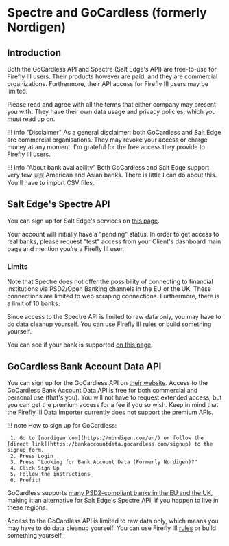 # Spectre and GoCardless (formerly Nordigen)

## Introduction

Both the GoCardless API and Spectre (Salt Edge's API) are free-to-use for Firefly III users. Their products however are paid, and they are commercial organizations. Furthermore, their API access for Firefly III users may be limited.

Please read and agree with all the terms that either company may present you with. They have their own data usage and privacy policies, which you must read up on.

!!! info "Disclaimer"
    As a general disclaimer: both GoCardless and Salt Edge are commercial organisations. They may revoke your access or charge money at any moment. I'm grateful for the free access they provide to Firefly III users.

!!! info "About bank availability"
    Both GoCardless and Salt Edge support very few 🇺🇸 American and Asian banks. There is little I can do about this. You'll have to import CSV files.

## Salt Edge's Spectre API

You can sign up for Salt Edge's services on [this page](https://www.saltedge.com/client_users/sign_up).

Your account will initially have a "pending" status. In order to get access to real banks, please request "test" access from your Client's dashboard main page and mention you’re a Firefly III user.

### Limits

Note that Spectre does not offer the possibility of connecting to financial institutions via PSD2/Open Banking channels in the EU or the UK. These connections are limited to web scraping connections. Furthermore, there is a limit of 10 banks.

Since access to the Spectre API is limited to raw data only, you may have to do data cleanup yourself. You can use Firefly III [rules](../../firefly-iii/features/rules.md) or build something yourself.

You can see if your bank is supported [on this page](https://www.saltedge.com/products/spectre/countries?channel%5B%5D=non_regulated).

## GoCardless Bank Account Data API

You can sign up for the GoCardless API on [their website](https://bankaccountdata.gocardless.com/signup). Access to the GoCardless Bank Account Data API is free for both commercial and personal use (that's you). You will not have to request extended access, but you can get the premium access for a fee if you so wish. Keep in mind that the Firefly III Data Importer currently does not support the premium APIs.

!!! note
    How to sign up for GoCardless:

     1. Go to [nordigen.com](https://nordigen.com/en/) or follow the [direct link](https://bankaccountdata.gocardless.com/signup) to the signup form.
     2. Press Login
     3. Press "Looking for Bank Account Data (Formerly Nordigen)?"
     4. Click Sign Up
     5. Follow the instructions
     6. Profit!

GoCardless supports [many PSD2-compliant banks in the EU and the UK](https://nordigen.com/en/coverage/), making it an alternative for Salt Edge's Spectre API, if you happen to live in these regions.

Access to the GoCardless API is limited to raw data only, which means you may have to do data cleanup yourself. You can use Firefly III [rules](../../firefly-iii/features/rules.md) or build something yourself.
